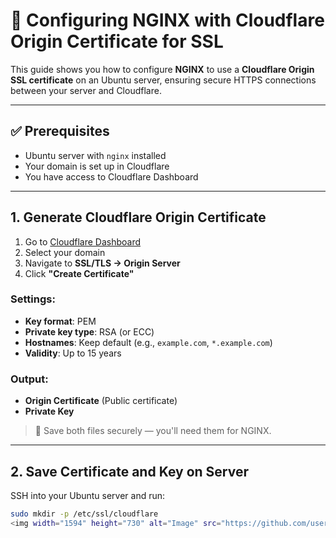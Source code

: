 # 🔐 Configuring NGINX with Cloudflare Origin Certificate for SSL

This guide shows you how to configure **NGINX** to use a **Cloudflare Origin SSL certificate** on an Ubuntu server, ensuring secure HTTPS connections between your server and Cloudflare.

---

## ✅ Prerequisites

- Ubuntu server with `nginx` installed
- Your domain is set up in Cloudflare
- You have access to Cloudflare Dashboard

---

## 1. Generate Cloudflare Origin Certificate

1. Go to [Cloudflare Dashboard](https://dash.cloudflare.com)
2. Select your domain
3. Navigate to **SSL/TLS → Origin Server**
4. Click **"Create Certificate"**

### Settings:
- **Key format**: PEM
- **Private key type**: RSA (or ECC)
- **Hostnames**: Keep default (e.g., `example.com`, `*.example.com`)
- **Validity**: Up to 15 years

### Output:
- **Origin Certificate** (Public certificate)
- **Private Key**

> 📌 Save both files securely — you'll need them for NGINX.

---

## 2. Save Certificate and Key on Server

SSH into your Ubuntu server and run:

```bash
sudo mkdir -p /etc/ssl/cloudflare
<img width="1594" height="730" alt="Image" src="https://github.com/user-attachments/assets/65983a07-b2d4-44cb-ab1c-428dbfe3c6eb" />